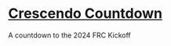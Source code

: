 # [Crescendo Countdown](https://joloujo.github.io/crescendo-countdown/)

A countdown to the 2024 FRC Kickoff
